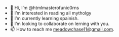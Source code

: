- 👋 Hi, I’m @htmlmasterofunic0rns
- 👀 I’m interested in reading all mytholgy
- 🌱 I’m currently learning spainish.
- 💞️ I’m looking to collaborate on lerning with you.
- 📫 How to reach me meadowchase11@gmail.com.

<!---
htmlmasterofunic0rns/htmlmasterofunic0rns is a ✨ special ✨ repository because its `README.md` (this file) appears on your GitHub profile.
You can click the Preview link to take a look at your changes.
--->
